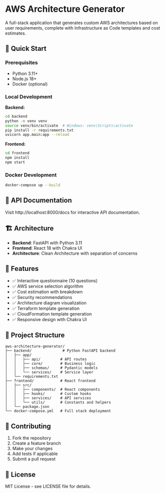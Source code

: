 # AWS Architecture Generator

A full-stack application that generates custom AWS architectures based on user requirements, complete with Infrastructure as Code templates and cost estimates.

## 🚀 Quick Start

### Prerequisites
- Python 3.11+
- Node.js 18+
- Docker (optional)

### Local Development

**Backend:**
```bash
cd backend
python -m venv venv
source venv/bin/activate  # Windows: venv\Scripts\activate
pip install -r requirements.txt
uvicorn app.main:app --reload
```

**Frontend:**
```bash
cd frontend
npm install
npm start
```

### Docker Development
```bash
docker-compose up --build
```

## 📖 API Documentation

Visit http://localhost:8000/docs for interactive API documentation.

## 🏗️ Architecture

- **Backend**: FastAPI with Python 3.11
- **Frontend**: React 18 with Chakra UI
- **Architecture**: Clean Architecture with separation of concerns

## 🎯 Features

- ✅ Interactive questionnaire (10 questions)
- ✅ AWS service selection algorithm
- ✅ Cost estimation with breakdown
- ✅ Security recommendations
- ✅ Architecture diagram visualization
- ✅ Terraform template generation
- ✅ CloudFormation template generation
- ✅ Responsive design with Chakra UI

## 📁 Project Structure

```
aws-architecture-generator/
├── backend/              # Python FastAPI backend
│   ├── app/
│   │   ├── api/         # API routes
│   │   ├── core/        # Business logic
│   │   ├── schemas/     # Pydantic models
│   │   └── services/    # Service layer
│   └── requirements.txt
├── frontend/            # React frontend
│   ├── src/
│   │   ├── components/  # React components
│   │   ├── hooks/       # Custom hooks
│   │   ├── services/    # API services
│   │   └── utils/       # Constants and helpers
│   └── package.json
└── docker-compose.yml   # Full stack deployment
```

## 🤝 Contributing

1. Fork the repository
2. Create a feature branch
3. Make your changes
4. Add tests if applicable
5. Submit a pull request

## 📄 License

MIT License - see LICENSE file for details.